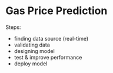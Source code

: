 # Gas Price Prediction

Steps:
- finding data source (real-time)
- validating data
- designing model
- test & improve performance
- deploy model